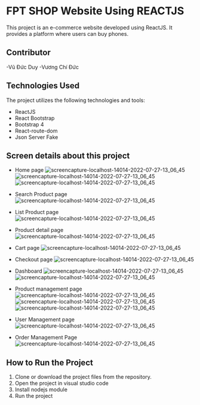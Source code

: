 # FPT SHOP Website Using REACTJS

This project is an e-commerce website developed using ReactJS. It provides a platform where users can buy phones.


## Contributor
-Vũ Đức Duy
-Vương Chí Đức
## Technologies Used

The project utilizes the following technologies and tools:

- ReactJS
- React Bootstrap
- Bootstrap 4
- React-route-dom
- Json Server Fake
## Screen details about this project
- Home page
![screencapture-localhost-14014-2022-07-27-13_06_45](https://github.com/Chien120203/Fer201m_project/blob/main/img/Screenshot%202023-08-03%20165555.png)
![screencapture-localhost-14014-2022-07-27-13_06_45](https://github.com/Chien120203/Fer201m_project/blob/main/img/Screenshot%202023-08-03%20165604.png)
![screencapture-localhost-14014-2022-07-27-13_06_45](https://github.com/Chien120203/Fer201m_project/blob/main/img/Screenshot%202023-08-03%20165619.png)

- Search Product page
![screencapture-localhost-14014-2022-07-27-13_06_45](https://github.com/Chien120203/Fer201m_project/blob/main/img/Screenshot%202023-08-03%20170049.png)

- List Product page
![screencapture-localhost-14014-2022-07-27-13_06_45](https://github.com/Chien120203/Fer201m_project/blob/main/img/Screenshot%202023-08-03%20165706.png)

- Product detail page
![screencapture-localhost-14014-2022-07-27-13_06_45](https://github.com/Chien120203/Fer201m_project/blob/main/img/Screenshot%202023-08-03%20165722.png)

- Cart page
![screencapture-localhost-14014-2022-07-27-13_06_45](https://github.com/Chien120203/Fer201m_project/blob/main/img/Screenshot%202023-08-03%20165742.png)

- Checkout page
![screencapture-localhost-14014-2022-07-27-13_06_45](https://github.com/Chien120203/Fer201m_project/blob/main/img/Screenshot%202023-08-03%20165749.png)

- Dashboard
![screencapture-localhost-14014-2022-07-27-13_06_45](https://github.com/Chien120203/Fer201m_project/blob/main/img/Screenshot%202023-08-03%20165900.png)
![screencapture-localhost-14014-2022-07-27-13_06_45](https://github.com/Chien120203/Fer201m_project/blob/main/img/Screenshot%202023-08-03%20165913.png)
- Product management page
![screencapture-localhost-14014-2022-07-27-13_06_45](https://github.com/Chien120203/Fer201m_project/blob/main/img/Screenshot%202023-08-03%20165924.png)
![screencapture-localhost-14014-2022-07-27-13_06_45](https://github.com/Chien120203/Fer201m_project/blob/main/img/Screenshot%202023-08-03%20165939.png)
![screencapture-localhost-14014-2022-07-27-13_06_45](https://github.com/Chien120203/Fer201m_project/blob/main/img/Screenshot%202023-08-03%20165956.png)

- User Management page
![screencapture-localhost-14014-2022-07-27-13_06_45](https://github.com/Chien120203/Fer201m_project/blob/main/img/Screenshot%202023-08-03%20170016.png)

- Order Management Page
![screencapture-localhost-14014-2022-07-27-13_06_45](https://github.com/Chien120203/Fer201m_project/blob/main/img/Screenshot%202023-08-03%20170026.png)
## How to Run the Project

1. Clone or download the project files from the repository.
2. Open the project in visual studio code
3. Install nodejs module
4. Run the project


